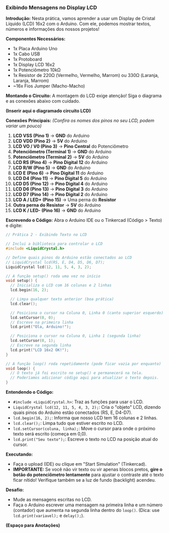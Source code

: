 ### Exibindo Mensagens no Display LCD

**Introdução:**
Nesta prática, vamos aprender a usar um Display de Cristal Líquido (LCD) 16x2 com o Arduino. Com ele, podemos mostrar textos, números e informações dos nossos projetos!

**Componentes Necessários:**
*   1x Placa Arduino Uno
*   1x Cabo USB
*   1x Protoboard
*   1x Display LCD 16x2
*   1x Potenciômetro 10kΩ
*   1x Resistor de 220Ω (Vermelho, Vermelho, Marrom) ou 330Ω (Laranja, Laranja, Marrom)
*   ~16x Fios Jumper (Macho-Macho)

**Montando o Circuito:**
A montagem do LCD exige atenção! Siga o diagrama e as conexões abaixo com cuidado.

**(Inserir aqui o diagramado circuito LCD)**

**Conexões Principais:**
*(Confira os nomes dos pinos no seu LCD, podem variar um pouco)*
1.  **LCD VSS (Pino 1)** -> **GND** do Arduino
2.  **LCD VDD (Pino 2)** -> **5V** do Arduino
3.  **LCD VO / V0 (Pino 3)** -> **Pino Central** do Potenciômetro
4.  **Potenciômetro (Terminal 1)** -> **GND** do Arduino
5.  **Potenciômetro (Terminal 2)** -> **5V** do Arduino
6.  **LCD RS (Pino 4)** -> **Pino Digital 12** do Arduino
7.  **LCD R/W (Pino 5)** -> **GND** do Arduino
8.  **LCD E (Pino 6)** -> **Pino Digital 11** do Arduino
9.  **LCD D4 (Pino 11)** -> **Pino Digital 5** do Arduino
10. **LCD D5 (Pino 12)** -> **Pino Digital 4** do Arduino
11. **LCD D6 (Pino 13)** -> **Pino Digital 3** do Arduino
12. **LCD D7 (Pino 14)** -> **Pino Digital 2** do Arduino
13. **LCD A / LED+ (Pino 15)** -> Uma perna do **Resistor**
14. **Outra perna do Resistor** -> **5V** do Arduino
15. **LCD K / LED- (Pino 16)** -> **GND** do Arduino

**Escrevendo o Código:**
Abra o Arduino IDE ou o Tinkercad (Código > Texto) e digite:

```c++
// Prática 2 - Exibindo Texto no LCD

// Inclui a biblioteca para controlar o LCD
#include <LiquidCrystal.h>

// Define quais pinos do Arduino estão conectados ao LCD
// LiquidCrystal lcd(RS, E, D4, D5, D6, D7);
LiquidCrystal lcd(12, 11, 5, 4, 3, 2);

// A função setup() roda uma vez no início
void setup() {
  // Inicializa o LCD com 16 colunas e 2 linhas
  lcd.begin(16, 2);

  // Limpa qualquer texto anterior (boa prática)
  lcd.clear();

  // Posiciona o cursor na Coluna 0, Linha 0 (canto superior esquerdo)
  lcd.setCursor(0, 0);
  // Escreve na primeira linha
  lcd.print("Ola, Arduino!");

  // Posiciona o cursor na Coluna 0, Linha 1 (segunda linha)
  lcd.setCursor(0, 1);
  // Escreve na segunda linha
  lcd.print("LCD 16x2 OK!");
}

// A função loop() roda repetidamente (pode ficar vazia por enquanto)
void loop() {
  // O texto já foi escrito no setup() e permanecerá na tela.
  // Poderíamos adicionar código aqui para atualizar o texto depois.
}
```

**Entendendo o Código:**
*   `#include <LiquidCrystal.h>`: Traz as funções para usar o LCD.
*   `LiquidCrystal lcd(12, 11, 5, 4, 3, 2);`: Cria o "objeto" LCD, dizendo quais pinos do Arduino estão conectados (RS, E, D4-D7).
*   `lcd.begin(16, 2);`: Informa que nosso LCD tem 16 colunas e 2 linhas.
*   `lcd.clear();`: Limpa tudo que estiver escrito no LCD.
*   `lcd.setCursor(coluna, linha);`: Move o cursor para onde o próximo texto será escrito (começa em 0,0).
*   `lcd.print("Seu texto");`: Escreve o texto no LCD na posição atual do cursor.

**Executando:**
*   Faça o upload (IDE) ou clique em "Start Simulation" (Tinkercad).
*   **IMPORTANTE:** Se você não vir texto ou vir apenas blocos pretos, **gire o botão do potenciômetro lentamente** para ajustar o contraste até o texto ficar nítido! Verifique também se a luz de fundo (backlight) acendeu.

**Desafio:**
*   Mude as mensagens escritas no LCD.
*   Faça o Arduino escrever uma mensagem na primeira linha e um número (contador) que aumenta na segunda linha dentro do `loop()`. (Dica: use `lcd.print(variavel);` e `delay();`).

**(Espaço para Anotações)**